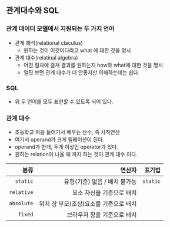 ## 관계대수와 SQL

### 관계 데이터 모델에서 지원되는 두 가지 언어
- 관계 해석(relational claculus)
  - 원하는 것이 이것이다라고 what 에 대한 것을 명시
- 관계 대수(relatinal algebra)
  - 어떤 절차에 걸쳐 결과를 원하는지 how와 what에 대한 것을 명시
  - 얼핏 보면 관계 대수가 더 안좋지만 이해하는데는 쉽다.

### SQL
- 위 두 언어를 모두 표현할 수 있도록 되어 있다.

### 관계 대수
- 초등학교 처음 들어가서 배우는 산수, 즉 사칙연산
- 여기서 operand가 크게 릴레이션이 된다.
- operand가 한개, 두개 이상인 operator가 있다.
- 원하는 relation이 나올 때 까지 하는 것이 관계 대수 이다.

| 뷴류 | 연산자 | 표기법 |
|---:|---:|---:|
| `static` | 유형(기준) 없음 / 배치 불가능 | `static` |
| `relative` | 요소 자신을 기준으로 배치 |  |
| `absolute` | 위치 상 부모(조상)요소를 기준으로 배치 |  |
| `fixed` | 브라우저 창을 기준으로 배치 |  |
